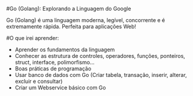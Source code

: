 #Go (Golang): Explorando a Linguagem do Google

Go (Golang) é uma linguagem moderna, legível, concorrente e é extremamente rápida. Perfeita para aplicações Web!

#O que irei aprender:

- Aprender os fundamentos da linguagem
- Conhecer as estrutura de controles, operadores, funções, ponteiros, struct, interface, polimorfismo...
- Boas práticas de programação
- Usar banco de dados com Go (Criar tabela, transação, inserir, alterar, excluir e consultar)
- Criar um Webservice básico com Go